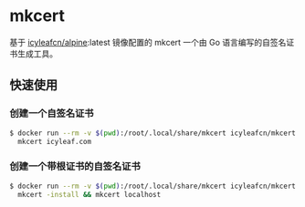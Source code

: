 # mkcert

基于 [icyleafcn/alpine](alpine/README.md):latest 镜像配置的 mkcert 一个由 Go 语言编写的自签名证书生成工具。

## 快速使用

### 创建一个自签名证书

```bash
$ docker run --rm -v $(pwd):/root/.local/share/mkcert icyleafcn/mkcert \
  mkcert icyleaf.com
```

### 创建一个带根证书的自签名证书

```bash
$ docker run --rm -v $(pwd):/root/.local/share/mkcert icyleafcn/mkcert \
  mkcert -install && mkcert localhost
```
